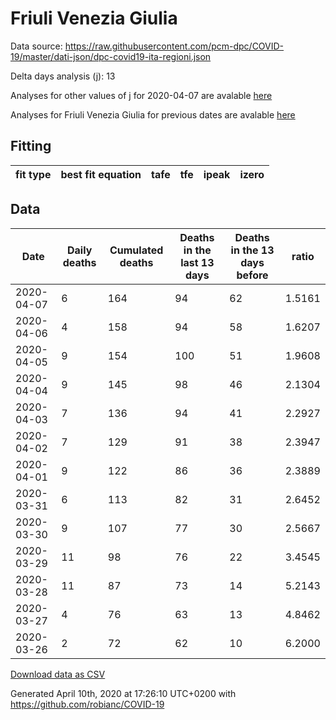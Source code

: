 # Friuli Venezia Giulia

Data source: https://raw.githubusercontent.com/pcm-dpc/COVID-19/master/dati-json/dpc-covid19-ita-regioni.json

Delta days analysis (j): 13

Analyses for other values of j for 2020-04-07 are avalable [here](../README.md)

Analyses for Friuli Venezia Giulia for previous dates are avalable [here](../../README.md)

## Fitting 
|fit type|best fit equation|tafe|tfe|ipeak|izero|
|-------|-----|--------|------|---|---|

## Data
|Date|Daily deaths|Cumulated deaths|Deaths in the last 13 days|Deaths in the 13 days before|ratio|
|----|----------|-----------|-------|--------------------|-----|
|2020-04-07|6|164|94|62|1.5161|
|2020-04-06|4|158|94|58|1.6207|
|2020-04-05|9|154|100|51|1.9608|
|2020-04-04|9|145|98|46|2.1304|
|2020-04-03|7|136|94|41|2.2927|
|2020-04-02|7|129|91|38|2.3947|
|2020-04-01|9|122|86|36|2.3889|
|2020-03-31|6|113|82|31|2.6452|
|2020-03-30|9|107|77|30|2.5667|
|2020-03-29|11|98|76|22|3.4545|
|2020-03-28|11|87|73|14|5.2143|
|2020-03-27|4|76|63|13|4.8462|
|2020-03-26|2|72|62|10|6.2000|

[Download data as CSV](COVID-19_friuli_venezia_giulia_j13_2020-04-07.csv)

Generated April 10th, 2020 at 17:26:10 UTC+0200 with https://github.com/robianc/COVID-19
